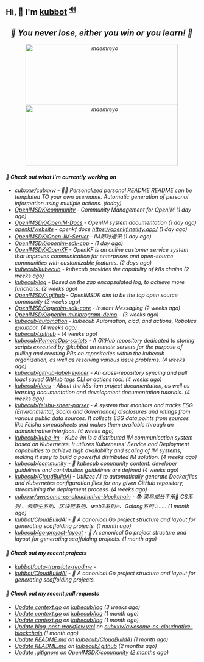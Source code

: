 ## Hi, 👋  I'm <a href="https://github.com/kubbot" target="_blank">kubbot</a> <sup><a href="https://nsddd.top" />🔊</a></sup>

<h2 align="center"><em>🌟 You never lose, either you win or you learn!<em> 💪</h2>

<p align="center">
	<img src="https://github-readme-stats.vercel.app/api?username=kubbot&theme=dracula&show_icons=true" alt="maemreyo" width="400" height="160" />
	<img src="http://github-readme-streak-stats.herokuapp.com?user=kubbot&theme=dracula&hide_border=false" alt="maemreyo" width="400" height="160"/>
</p>

</p>

#### 👷 Check out what I'm currently working on

- [cubxxw/cubxxw](https://github.com/cubxxw/cubxxw) - 🏄‍♂️ Personalized personal README README can be templated TO your own username. Automatic generation of personal information using multiple actions.    (today)
- [OpenIMSDK/community](https://github.com/OpenIMSDK/community) - Community Management for OpenIM (1 day ago)
- [OpenIMSDK/OpenIM-Docs](https://github.com/OpenIMSDK/OpenIM-Docs) - OpenIM system documentation (1 day ago)
- [openkf/website](https://github.com/openkf/website) - openkf docs https://openkf.netlify.app/ (1 day ago)
- [OpenIMSDK/Open-IM-Server](https://github.com/OpenIMSDK/Open-IM-Server) - IM即时通讯 (1 day ago)
- [OpenIMSDK/openim-sdk-cpp](https://github.com/OpenIMSDK/openim-sdk-cpp) -  (1 day ago)
- [OpenIMSDK/OpenKF](https://github.com/OpenIMSDK/OpenKF) - OpenKF is an online customer service system that improves communication for enterprises and open-source communities with customizable features. (2 days ago)
- [kubecub/kubecub](https://github.com/kubecub/kubecub) - kubecub provides the capability of k8s chains (2 weeks ago)
- [kubecub/log](https://github.com/kubecub/log) - Based on the zap encapsulated log, to achieve more functions.  (2 weeks ago)
- [OpenIMSDK/.github](https://github.com/OpenIMSDK/.github) - OpenIMSDK aim to be the top open source community (2 weeks ago)
- [OpenIMSDK/openim-sdk-core](https://github.com/OpenIMSDK/openim-sdk-core) - Instant Messaging (2 weeks ago)
- [OpenIMSDK/openim-miniprogram-demo](https://github.com/OpenIMSDK/openim-miniprogram-demo) -  (3 weeks ago)
- [kubecub/automation](https://github.com/kubecub/automation) - kubecub Automation, cicd, and actions, Robotics @kubbot. (4 weeks ago)
- [kubecub/.github](https://github.com/kubecub/.github) -  (4 weeks ago)
- [kubecub/RemoteOps-scripts](https://github.com/kubecub/RemoteOps-scripts) - A GitHub repository dedicated to storing scripts executed by @kubbot on remote servers for the purpose of pulling and creating PRs on repositories within the kubecub organization, as well as resolving various issue problems. (4 weeks ago)
- [kubecub/github-label-syncer](https://github.com/kubecub/github-label-syncer) - An cross-repository syncing and pull loacl saved GitHub tags CLI or actions tool. (4 weeks ago)
- [kubecub/docs](https://github.com/kubecub/docs) - About the k8s-iam project documentation, as well as learning documentation and development documentation tutorials. (4 weeks ago)
- [kubecub/feishu-sheet-parser](https://github.com/kubecub/feishu-sheet-parser) - A system that monitors and tracks ESG (Environmental, Social and Governance) disclosures and ratings from various public data sources. It collects ESG data points from sources like Feishu spreadsheets and makes them available through an administrative interface. (4 weeks ago)
- [kubecub/kube-im](https://github.com/kubecub/kube-im) - Kube-im is a distributed IM communication system based on Kubernetes. It utilizes Kubernetes&#39; Service and Deployment capabilities to achieve high availability and scaling of IM systems, making it easy to build a powerful distributed IM solution. (4 weeks ago)
- [kubecub/community](https://github.com/kubecub/community) - 🚀 kubecub community content. developer guidelines and contribution guidelines are defined (4 weeks ago)
- [kubecub/CloudBuildAI](https://github.com/kubecub/CloudBuildAI) - Utilizes AI to automatically generate Dockerfiles and Kubernetes configuration files for any given GitHub repository, streamlining the deployment process. (4 weeks ago)
- [cubxxw/awesome-cs-cloudnative-blockchain](https://github.com/cubxxw/awesome-cs-cloudnative-blockchain) - 📚 菜鸟成长手册🚀  CS系列 、云原生系列、区块链系列、web3系列🔥、Golang系列💡...... (1 month ago)
- [kubbot/CloudBuildAI](https://github.com/kubbot/CloudBuildAI) - 🔮 A canonical Go project structure and layout for generating scaffolding projects. (1 month ago)
- [kubecub/go-project-layout](https://github.com/kubecub/go-project-layout) - 🔮 A canonical Go project structure and layout for generating scaffolding projects.    (1 month ago)

#### 🌱 Check out my recent projects

- [kubbot/auto-translate-readme](https://github.com/kubbot/auto-translate-readme) - 
- [kubbot/CloudBuildAI](https://github.com/kubbot/CloudBuildAI) - 🔮 A canonical Go project structure and layout for generating scaffolding projects.

#### 🔨 Check out my recent pull requests

- [Update context.go](https://github.com/kubecub/log/pull/14) on [kubecub/log](https://github.com/kubecub/log) (3 weeks ago)
- [Update context.go](https://github.com/kubecub/log/pull/8) on [kubecub/log](https://github.com/kubecub/log) (1 month ago)
- [Update context.go](https://github.com/kubecub/log/pull/7) on [kubecub/log](https://github.com/kubecub/log) (1 month ago)
- [Update blog-post-workflow.yml](https://github.com/cubxxw/awesome-cs-cloudnative-blockchain/pull/25) on [cubxxw/awesome-cs-cloudnative-blockchain](https://github.com/cubxxw/awesome-cs-cloudnative-blockchain) (1 month ago)
- [Update README.md](https://github.com/kubecub/CloudBuildAI/pull/16) on [kubecub/CloudBuildAI](https://github.com/kubecub/CloudBuildAI) (1 month ago)
- [Update README.md](https://github.com/kubecub/.github/pull/1) on [kubecub/.github](https://github.com/kubecub/.github) (2 months ago)
- [Update .gitignore](https://github.com/OpenIMSDK/community/pull/21) on [OpenIMSDK/community](https://github.com/OpenIMSDK/community) (2 months ago)
